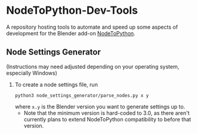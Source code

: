 # NodeToPython-Dev-Tools
A repository hosting tools to automate and speed up some aspects of development for the Blender add-on [NodeToPython](https://github.com/BrendanParmer/NodeToPython).

## Node Settings Generator
(Instructions may need adjusted depending on your operating system, especially Windows)
1. To create a node settings file, run
    ```
    python3 node_settings_generator/parse_nodes.py x y
    ```
    where `x.y` is the Blender version you want to generate settings up to.
    * Note that the minimum version is hard-coded to 3.0, as there aren't currently plans to extend NodeToPython compatibility to before that version. 